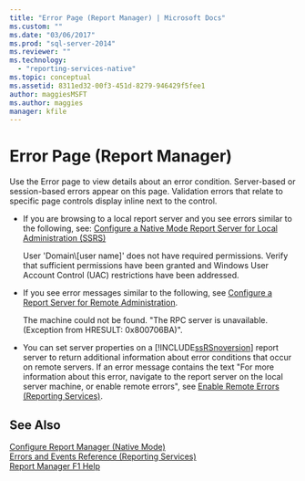 ```yaml
---
title: "Error Page (Report Manager) | Microsoft Docs"
ms.custom: ""
ms.date: "03/06/2017"
ms.prod: "sql-server-2014"
ms.reviewer: ""
ms.technology: 
  - "reporting-services-native"
ms.topic: conceptual
ms.assetid: 8311ed32-00f3-451d-8279-946429f5fee1
author: maggiesMSFT
ms.author: maggies
manager: kfile
---
```

# Error Page (Report Manager)
  Use the Error page to view details about an error condition. Server-based or session-based errors appear on this page. Validation errors that relate to specific page controls display inline next to the control.  
  
-   If you are browsing to a local report server and you see errors similar to the following, see: [Configure a Native Mode Report Server for Local Administration &#40;SSRS&#41;](report-server/configure-a-native-mode-report-server-for-local-administration-ssrs.md)  
  
     User 'Domain\\[user name]' does not have required permissions. Verify that sufficient permissions have been granted and Windows User Account Control (UAC) restrictions have been addressed.  
  
-   If you see error messages similar to the following, see [Configure a Report Server for Remote Administration](report-server/configure-a-report-server-for-remote-administration.md).  
  
     The machine could not be found. "The RPC server is unavailable. (Exception from HRESULT: 0x800706BA)".  
  
-   You can set server properties on a [!INCLUDE[ssRSnoversion](../includes/ssrsnoversion-md.md)] report server to return additional information about error conditions that occur on remote servers. If an error message contains the text "For more information about this error, navigate to the report server on the local server machine, or enable remote errors", see [Enable Remote Errors &#40;Reporting Services&#41;](report-server/enable-remote-errors-reporting-services.md).  
  
## See Also  
 [Configure Report Manager &#40;Native Mode&#41;](report-server/configure-web-portal.md)   
 [Errors and Events Reference &#40;Reporting Services&#41;](troubleshooting/errors-and-events-reference-reporting-services.md)   
 [Report Manager F1 Help](../../2014/reporting-services/report-manager-f1-help.md)  
  
  
